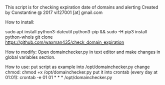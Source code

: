This script is for checking expiration date of domains and alerting 
Created by Constantine @ 2017 vi127001 [at] gmail.com

How to install:

sudo apt install python3-dateutil python3-pip && sudo -H pip3 install python-whois
git clone https://github.com/waxman435/check_domain_expiration

How to modify:
Open domainchecker.py in text editor and make changes in global variables section.

How to use:
put script as example into /opt/domainchecker.py
change chmod:
chmod +x /opt/domainchecker.py
put it into crontab (every day at 01:01):
crontab -e
01 01 * * * /opt/domainchecker.py
